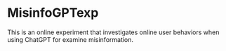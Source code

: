 # MisinfoGPTexp

This is an online experiment that investigates online user behaviors when using ChatGPT for examine misinformation. 
